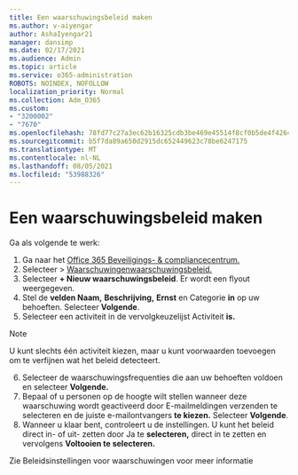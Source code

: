 ```yaml
---
title: Een waarschuwingsbeleid maken
ms.author: v-aiyengar
author: AshaIyengar21
manager: dansimp
ms.date: 02/17/2021
ms.audience: Admin
ms.topic: article
ms.service: o365-administration
ROBOTS: NOINDEX, NOFOLLOW
localization_priority: Normal
ms.collection: Adm_O365
ms.custom:
- "3200002"
- "7670"
ms.openlocfilehash: 78fd77c27a3ec62b16325cdb3be469e45514f8cf0b5de4f4264f080b23627eef
ms.sourcegitcommit: b5f7da89a650d2915dc652449623c78be6247175
ms.translationtype: MT
ms.contentlocale: nl-NL
ms.lasthandoff: 08/05/2021
ms.locfileid: "53988326"
---
```

# <a name="create-an-alert-policy"></a>Een waarschuwingsbeleid maken

Ga als volgende te werk:

1. Ga naar het [Office 365 Beveiligings- & compliancecentrum.](https://go.microsoft.com/fwlink/p/?linkid=2077143)
1. Selecteer   >  [Waarschuwingenwaarschuwingsbeleid.](https://go.microsoft.com/fwlink/?linkid=2103208)
1. Selecteer **+ Nieuw waarschuwingsbeleid**. Er wordt een flyout weergegeven.
1. Stel de **velden Naam,** **Beschrijving,** **Ernst** en Categorie **in** op uw behoeften. Selecteer **Volgende**.
1. Selecteer een activiteit in de vervolgkeuzelijst Activiteit **is.**
> [!NOTE]
>  U kunt slechts één activiteit kiezen, maar u kunt voorwaarden toevoegen om te verfijnen wat het beleid detecteert.
6. Selecteer de waarschuwingsfrequenties die aan uw behoeften voldoen en selecteer **Volgende.**
7. Bepaal of u personen op de hoogte  wilt stellen wanneer deze waarschuwing wordt geactiveerd door E-mailmeldingen verzenden te selecteren en de juiste e-mailontvangers **te kiezen.** Selecteer **Volgende**.
8. Wanneer u klaar bent, controleert u de instellingen. U kunt het beleid direct in- of uit- zetten door Ja te **selecteren,** direct in te zetten en vervolgens **Voltooien te selecteren.**

Zie Beleidsinstellingen voor waarschuwingen voor meer informatie

